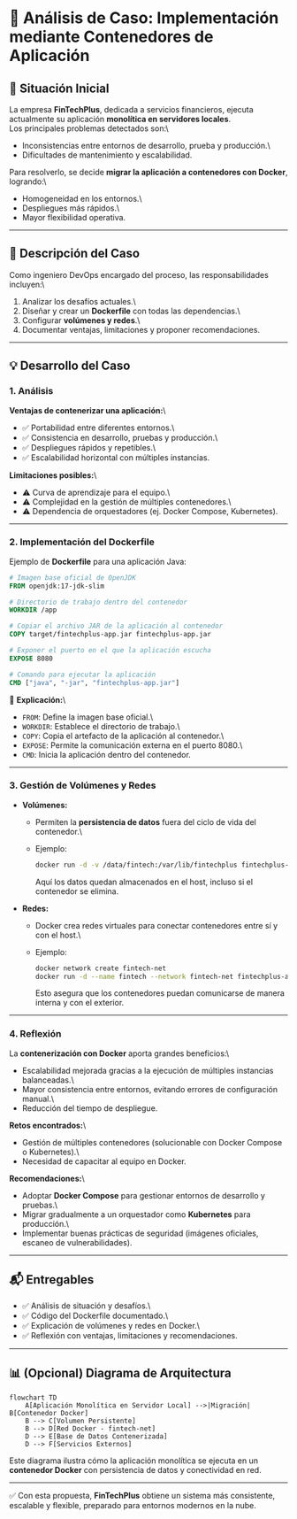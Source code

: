 # 💪 Análisis de Caso: Implementación mediante Contenedores de Aplicación

## 📍 Situación Inicial

La empresa **FinTechPlus**, dedicada a servicios financieros, ejecuta
actualmente su aplicación **monolítica en servidores locales**.\
Los principales problemas detectados son:\
- Inconsistencias entre entornos de desarrollo, prueba y producción.\
- Dificultades de mantenimiento y escalabilidad.

Para resolverlo, se decide **migrar la aplicación a contenedores con
Docker**, logrando:\
- Homogeneidad en los entornos.\
- Despliegues más rápidos.\
- Mayor flexibilidad operativa.

------------------------------------------------------------------------

## 🔎 Descripción del Caso

Como ingeniero DevOps encargado del proceso, las responsabilidades
incluyen:\
1. Analizar los desafíos actuales.\
2. Diseñar y crear un **Dockerfile** con todas las dependencias.\
3. Configurar **volúmenes y redes**.\
4. Documentar ventajas, limitaciones y proponer recomendaciones.

------------------------------------------------------------------------

## 💡 Desarrollo del Caso

### 1. Análisis

**Ventajas de contenerizar una aplicación:**\
- ✅ Portabilidad entre diferentes entornos.\
- ✅ Consistencia en desarrollo, pruebas y producción.\
- ✅ Despliegues rápidos y repetibles.\
- ✅ Escalabilidad horizontal con múltiples instancias.

**Limitaciones posibles:**\
- ⚠️ Curva de aprendizaje para el equipo.\
- ⚠️ Complejidad en la gestión de múltiples contenedores.\
- ⚠️ Dependencia de orquestadores (ej. Docker Compose, Kubernetes).

------------------------------------------------------------------------

### 2. Implementación del Dockerfile

Ejemplo de **Dockerfile** para una aplicación Java:

``` dockerfile
# Imagen base oficial de OpenJDK
FROM openjdk:17-jdk-slim

# Directorio de trabajo dentro del contenedor
WORKDIR /app

# Copiar el archivo JAR de la aplicación al contenedor
COPY target/fintechplus-app.jar fintechplus-app.jar

# Exponer el puerto en el que la aplicación escucha
EXPOSE 8080

# Comando para ejecutar la aplicación
CMD ["java", "-jar", "fintechplus-app.jar"]
```

🔎 **Explicación:**\
- `FROM`: Define la imagen base oficial.\
- `WORKDIR`: Establece el directorio de trabajo.\
- `COPY`: Copia el artefacto de la aplicación al contenedor.\
- `EXPOSE`: Permite la comunicación externa en el puerto 8080.\
- `CMD`: Inicia la aplicación dentro del contenedor.

------------------------------------------------------------------------

### 3. Gestión de Volúmenes y Redes

-   **Volúmenes:**
    -   Permiten la **persistencia de datos** fuera del ciclo de vida
        del contenedor.\

    -   Ejemplo:

        ``` bash
        docker run -d -v /data/fintech:/var/lib/fintechplus fintechplus-app
        ```

        Aquí los datos quedan almacenados en el host, incluso si el
        contenedor se elimina.
-   **Redes:**
    -   Docker crea redes virtuales para conectar contenedores entre sí
        y con el host.\

    -   Ejemplo:

        ``` bash
        docker network create fintech-net
        docker run -d --name fintech --network fintech-net fintechplus-app
        ```

        Esto asegura que los contenedores puedan comunicarse de manera
        interna y con el exterior.

------------------------------------------------------------------------

### 4. Reflexión

La **contenerización con Docker** aporta grandes beneficios:\
- Escalabilidad mejorada gracias a la ejecución de múltiples instancias
balanceadas.\
- Mayor consistencia entre entornos, evitando errores de configuración
manual.\
- Reducción del tiempo de despliegue.

**Retos encontrados:**\
- Gestión de múltiples contenedores (solucionable con Docker Compose o
Kubernetes).\
- Necesidad de capacitar al equipo en Docker.

**Recomendaciones:**\
- Adoptar **Docker Compose** para gestionar entornos de desarrollo y
pruebas.\
- Migrar gradualmente a un orquestador como **Kubernetes** para
producción.\
- Implementar buenas prácticas de seguridad (imágenes oficiales, escaneo
de vulnerabilidades).

------------------------------------------------------------------------

## 📬 Entregables

-   ✅ Análisis de situación y desafíos.\
-   ✅ Código del Dockerfile documentado.\
-   ✅ Explicación de volúmenes y redes en Docker.\
-   ✅ Reflexión con ventajas, limitaciones y recomendaciones.

------------------------------------------------------------------------

## 📊 (Opcional) Diagrama de Arquitectura

``` mermaid
flowchart TD
    A[Aplicación Monolítica en Servidor Local] -->|Migración| B[Contenedor Docker]
    B --> C[Volumen Persistente]
    B --> D[Red Docker - fintech-net]
    D --> E[Base de Datos Contenerizada]
    D --> F[Servicios Externos]
```

Este diagrama ilustra cómo la aplicación monolítica se ejecuta en un
**contenedor Docker** con persistencia de datos y conectividad en red.

------------------------------------------------------------------------

✅ Con esta propuesta, **FinTechPlus** obtiene un sistema más
consistente, escalable y flexible, preparado para entornos modernos en
la nube.
